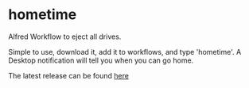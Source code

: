 hometime
========

Alfred Workflow to eject all drives.

Simple to use, download it, add it to workflows, and type 'hometime'. A Desktop notification will tell you when you can go home. 

The latest release can be found [here](https://github.com/NimbleWorks/hometime/releases)
